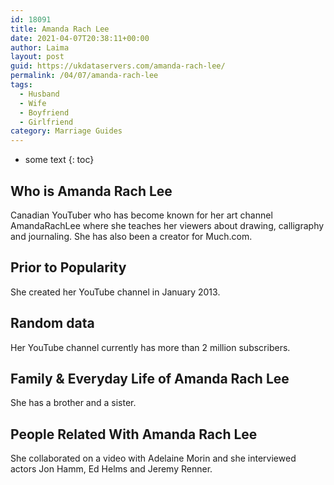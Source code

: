 ```yaml
---
id: 18091
title: Amanda Rach Lee
date: 2021-04-07T20:38:11+00:00
author: Laima
layout: post
guid: https://ukdataservers.com/amanda-rach-lee/
permalink: /04/07/amanda-rach-lee
tags:
  - Husband
  - Wife
  - Boyfriend
  - Girlfriend
category: Marriage Guides
---
```


* some text
{: toc}


## Who is Amanda Rach Lee
                  
                  
                  
Canadian YouTuber who has become known for her art channel AmandaRachLee where she teaches her viewers about drawing, calligraphy and journaling. She has also been a creator for Much.com. 
                  
              
            
              
            
                
                
                
## Prior to Popularity
                  
                  
                  
She created her YouTube channel in January 2013. 
                  
              
            
              
            
                
                
                
## Random data
                  
                  
                  
Her YouTube channel currently has more than 2 million subscribers. 
                  
              
            
              
            
                
                
                
## Family & Everyday Life of Amanda Rach Lee
                  
                  
                  
She has a brother and a sister. 
                  
              
            
              
            
                
                
                
## People Related With Amanda Rach Lee
                  
                  
                  
She collaborated on a video with Adelaine Morin and she interviewed actors Jon Hamm, Ed Helms and Jeremy Renner. 
                  
              
            
              
            
                
              
            
              
              
            
            
              
            
          
          
          